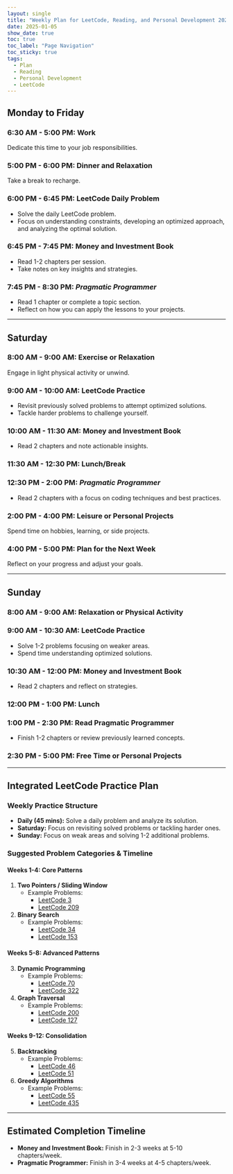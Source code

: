 ```yaml
---
layout: single
title: "Weekly Plan for LeetCode, Reading, and Personal Development 2025"
date: 2025-01-05
show_date: true
toc: true
toc_label: "Page Navigation"
toc_sticky: true
tags:
  - Plan
  - Reading
  - Personal Development
  - LeetCode
---
```


## Monday to Friday

### 6:30 AM - 5:00 PM: Work

Dedicate this time to your job responsibilities.

### 5:00 PM - 6:00 PM: Dinner and Relaxation

Take a break to recharge.

### 6:00 PM - 6:45 PM: LeetCode Daily Problem

- Solve the daily LeetCode problem.
- Focus on understanding constraints, developing an optimized approach, and analyzing the optimal solution.

### 6:45 PM - 7:45 PM: Money and Investment Book

- Read 1-2 chapters per session.
- Take notes on key insights and strategies.

### 7:45 PM - 8:30 PM: *Pragmatic Programmer*

- Read 1 chapter or complete a topic section.
- Reflect on how you can apply the lessons to your projects.

---

## Saturday

### 8:00 AM - 9:00 AM: Exercise or Relaxation

Engage in light physical activity or unwind.

### 9:00 AM - 10:00 AM: LeetCode Practice

- Revisit previously solved problems to attempt optimized solutions.
- Tackle harder problems to challenge yourself.

### 10:00 AM - 11:30 AM: Money and Investment Book

- Read 2 chapters and note actionable insights.

### 11:30 AM - 12:30 PM: Lunch/Break

### 12:30 PM - 2:00 PM: _Pragmatic Programmer_

- Read 2 chapters with a focus on coding techniques and best practices.

### 2:00 PM - 4:00 PM: Leisure or Personal Projects

Spend time on hobbies, learning, or side projects.

### 4:00 PM - 5:00 PM: Plan for the Next Week

Reflect on your progress and adjust your goals.

---

## Sunday

### 8:00 AM - 9:00 AM: Relaxation or Physical Activity

### 9:00 AM - 10:30 AM: LeetCode Practice

- Solve 1-2 problems focusing on weaker areas.
- Spend time understanding optimized solutions.

### 10:30 AM - 12:00 PM: Money and Investment Book

- Read 2 chapters and reflect on strategies.

### 12:00 PM - 1:00 PM: Lunch

### 1:00 PM - 2:30 PM: Read Pragmatic Programmer

- Finish 1-2 chapters or review previously learned concepts.

### 2:30 PM - 5:00 PM: Free Time or Personal Projects

---

## Integrated LeetCode Practice Plan

### Weekly Practice Structure

- **Daily (45 mins):** Solve a daily problem and analyze its solution.
- **Saturday:** Focus on revisiting solved problems or tackling harder ones.
- **Sunday:** Focus on weak areas and solving 1-2 additional problems.

### Suggested Problem Categories & Timeline

#### Weeks 1-4: Core Patterns

1. **Two Pointers / Sliding Window**
   - Example Problems:
     - [LeetCode 3](https://leetcode.com/problems/longest-substring-without-repeating-characters)
     - [LeetCode 209](https://leetcode.com/problems/minimum-size-subarray-sum)
2. **Binary Search**
   - Example Problems:
     - [LeetCode 34](https://leetcode.com/problems/find-first-and-last-position-of-element-in-sorted-array)
     - [LeetCode 153](https://leetcode.com/problems/find-minimum-in-rotated-sorted-array)

#### Weeks 5-8: Advanced Patterns

3. **Dynamic Programming**
   - Example Problems:
     - [LeetCode 70](https://leetcode.com/problems/climbing-stairs)
     - [LeetCode 322](https://leetcode.com/problems/coin-change)
4. **Graph Traversal**
   - Example Problems:
     - [LeetCode 200](https://leetcode.com/problems/number-of-islands)
     - [LeetCode 127](https://leetcode.com/problems/word-ladder)

#### Weeks 9-12: Consolidation

5. **Backtracking**
   - Example Problems:
     - [LeetCode 46](https://leetcode.com/problems/permutations)
     - [LeetCode 51](https://leetcode.com/problems/n-queens)
6. **Greedy Algorithms**
   - Example Problems:
     - [LeetCode 55](https://leetcode.com/problems/jump-game)
     - [LeetCode 435](https://leetcode.com/problems/non-overlapping-intervals)

---

## Estimated Completion Timeline

- **Money and Investment Book:** Finish in 2-3 weeks at 5-10 chapters/week.
- **Pragmatic Programmer:** Finish in 3-4 weeks at 4-5 chapters/week.


